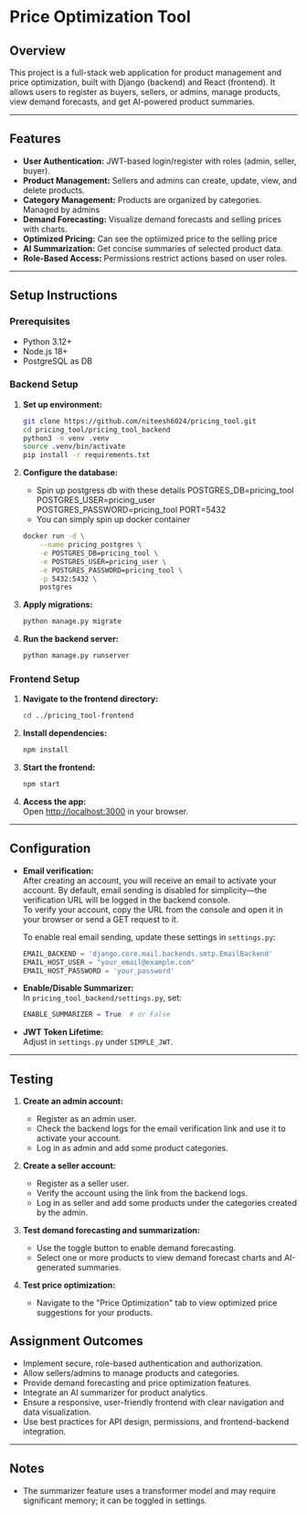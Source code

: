 # Price Optimization Tool

## Overview

This project is a full-stack web application for product management and price optimization, built with Django (backend) and React (frontend). It allows users to register as buyers, sellers, or admins, manage products, view demand forecasts, and get AI-powered product summaries.

---

## Features

- **User Authentication:** JWT-based login/register with roles (admin, seller, buyer).
- **Product Management:** Sellers and admins can create, update, view, and delete products.
- **Category Management:** Products are organized by categories. Managed by admins
- **Demand Forecasting:** Visualize demand forecasts and selling prices with charts.
- **Optimized Pricing:** Can see the optiimized price to the selling price
- **AI Summarization:** Get concise summaries of selected product data.
- **Role-Based Access:** Permissions restrict actions based on user roles.

---

## Setup Instructions

### Prerequisites

- Python 3.12+
- Node.js 18+
- PostgreSQL as DB

### Backend Setup

1. **Set up environment:**
   ```sh
   git clone https://github.com/niteesh6024/pricing_tool.git
   cd pricing_tool/pricing_tool_backend
   python3 -m venv .venv
   source .venv/bin/activate
   pip install -r requirements.txt
   ```

2. **Configure the database:**
    - Spin up postgress db with these details
        POSTGRES_DB=pricing_tool
        POSTGRES_USER=pricing_user
        POSTGRES_PASSWORD=pricing_tool
        PORT=5432
   - You can simply spin up docker container 
    ```sh
    docker run -d \
        --name pricing_postgres \
        -e POSTGRES_DB=pricing_tool \
        -e POSTGRES_USER=pricing_user \
        -e POSTGRES_PASSWORD=pricing_tool \
        -p 5432:5432 \
        postgres
    ```

3. **Apply migrations:**
   ```sh
   python manage.py migrate
   ```

4. **Run the backend server:**
   ```sh
   python manage.py runserver
   ```

### Frontend Setup

1. **Navigate to the frontend directory:**
   ```sh
   cd ../pricing_tool-frontend
   ```

2. **Install dependencies:**
   ```sh
   npm install
   ```

3. **Start the frontend:**
   ```sh
   npm start
   ```

4. **Access the app:**  
   Open [http://localhost:3000](http://localhost:3000) in your browser.

---

## Configuration

- **Email verification:**  
  After creating an account, you will receive an email to activate your account. By default, email sending is disabled for simplicity—the verification URL will be logged in the backend console.  
  To verify your account, copy the URL from the console and open it in your browser or send a GET request to it.

  To enable real email sending, update these settings in `settings.py`:
  ```python
  EMAIL_BACKEND = 'django.core.mail.backends.smtp.EmailBackend'
  EMAIL_HOST_USER = "your_email@example.com"
  EMAIL_HOST_PASSWORD = 'your_password'

- **Enable/Disable Summarizer:**  
  In `pricing_tool_backend/settings.py`, set:
  ```python
  ENABLE_SUMMARIZER = True  # or False
  ```
- **JWT Token Lifetime:**  
  Adjust in `settings.py` under `SIMPLE_JWT`.

---

## Testing

1. **Create an admin account:**  
   - Register as an admin user.
   - Check the backend logs for the email verification link and use it to activate your account.
   - Log in as admin and add some product categories.

2. **Create a seller account:**  
   - Register as a seller user.
   - Verify the account using the link from the backend logs.
   - Log in as seller and add some products under the categories created by the admin.

3. **Test demand forecasting and summarization:**  
   - Use the toggle button to enable demand forecasting.
   - Select one or more products to view demand forecast charts and AI-generated summaries.

4. **Test price optimization:**  
   - Navigate to the "Price Optimization" tab to view optimized price suggestions for your products.

## Assignment Outcomes

- Implement secure, role-based authentication and authorization.
- Allow sellers/admins to manage products and categories.
- Provide demand forecasting and price optimization features.
- Integrate an AI summarizer for product analytics.
- Ensure a responsive, user-friendly frontend with clear navigation and data visualization.
- Use best practices for API design, permissions, and frontend-backend integration.

---

## Notes

- The summarizer feature uses a transformer model and may require significant memory; it can be toggled in settings.


